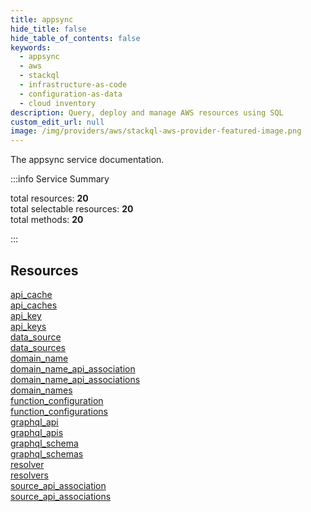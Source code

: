 ```yaml
---
title: appsync
hide_title: false
hide_table_of_contents: false
keywords:
  - appsync
  - aws
  - stackql
  - infrastructure-as-code
  - configuration-as-data
  - cloud inventory
description: Query, deploy and manage AWS resources using SQL
custom_edit_url: null
image: /img/providers/aws/stackql-aws-provider-featured-image.png
---
```


The appsync service documentation.

:::info Service Summary

<div class="row">
<div class="providerDocColumn">
<span>total resources:&nbsp;<b>20</b></span><br />
<span>total selectable resources:&nbsp;<b>20</b></span><br />
<span>total methods:&nbsp;<b>20</b></span><br />
</div>
</div>

:::

## Resources
<div class="row">
<div class="providerDocColumn">
<a href="/providers/aws/appsync/api_cache/">api_cache</a><br />
<a href="/providers/aws/appsync/api_caches/">api_caches</a><br />
<a href="/providers/aws/appsync/api_key/">api_key</a><br />
<a href="/providers/aws/appsync/api_keys/">api_keys</a><br />
<a href="/providers/aws/appsync/data_source/">data_source</a><br />
<a href="/providers/aws/appsync/data_sources/">data_sources</a><br />
<a href="/providers/aws/appsync/domain_name/">domain_name</a><br />
<a href="/providers/aws/appsync/domain_name_api_association/">domain_name_api_association</a><br />
<a href="/providers/aws/appsync/domain_name_api_associations/">domain_name_api_associations</a><br />
<a href="/providers/aws/appsync/domain_names/">domain_names</a>
</div>
<div class="providerDocColumn">
<a href="/providers/aws/appsync/function_configuration/">function_configuration</a><br />
<a href="/providers/aws/appsync/function_configurations/">function_configurations</a><br />
<a href="/providers/aws/appsync/graphql_api/">graphql_api</a><br />
<a href="/providers/aws/appsync/graphql_apis/">graphql_apis</a><br />
<a href="/providers/aws/appsync/graphql_schema/">graphql_schema</a><br />
<a href="/providers/aws/appsync/graphql_schemas/">graphql_schemas</a><br />
<a href="/providers/aws/appsync/resolver/">resolver</a><br />
<a href="/providers/aws/appsync/resolvers/">resolvers</a><br />
<a href="/providers/aws/appsync/source_api_association/">source_api_association</a><br />
<a href="/providers/aws/appsync/source_api_associations/">source_api_associations</a>
</div>
</div>